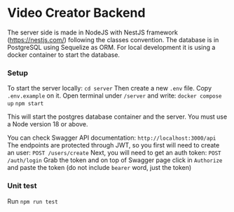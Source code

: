 # Video Creator Backend

The server side is made in NodeJS with NestJS framework (https://nestjs.com/) following the classes convention.
The database is in PostgreSQL using Sequelize as ORM. For local development it is using a docker container to start the database.

### Setup

To start the server locally:
`cd server`
Then create a new `.env` file. Copy `.env.example` on it.
Open terminal under `/server` and write:
`docker compose up`
`npm start`

This will start the postgres database container and the server. You must use a Node version 18 or above.

You can check Swagger API documentation:
`http://localhost:3000/api`
The endpoints are protected through JWT, so you first will need to create an user:
`POST /users/create`
Next, you will need to get an auth token:
`POST /auth/login`
Grab the token and on top of Swagger page click in `Authorize` and paste the token (do not include `bearer` word, just the token)

### Unit test

Run `npm run test`
